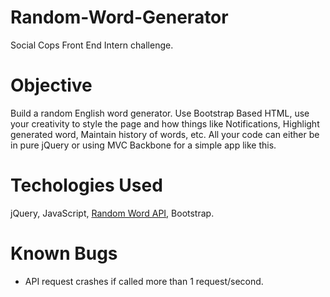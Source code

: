 # Random-Word-Generator
Social Cops Front End Intern challenge.

# Objective
Build a random English word generator. Use Bootstrap Based HTML, use
your creativity to style the page and how things like Notifications, Highlight generated 
word, Maintain history of words, etc. All your code can either be in pure jQuery or using 
MVC Backbone for a simple app like this.

# Techologies Used
jQuery, JavaScript, <a href="http://randomword.setgetgo.com/">Random Word API</a>, Bootstrap.

# Known Bugs
<ul> 
  <li>API request crashes if called more than 1 request/second.</li>
</ul>
